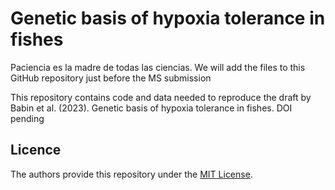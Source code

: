 # Genetic basis of hypoxia tolerance in fishes

Paciencia es la madre de todas las ciencias. We will add the files to this GitHub repository just before the MS submission

This repository contains code and data needed to reproduce the draft by Babin et al. (2023). Genetic basis of hypoxia tolerance in fishes. DOI pending
 
## Licence
The authors provide this repository under the [MIT License](https://opensource.org/licenses/MIT).
